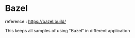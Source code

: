 # Bazel

reference : https://bazel.build/

This keeps all samples of using "Bazel" in different application 
